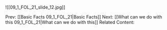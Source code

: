 ﻿

![[09_1_FOL_21_slide_12.jpg]]


Prev: [[Basic Facts 09_1_FOL_21|Basic Facts]]
Next: [[What can we do with this 09_1_FOL_21|What can we do with this]]
Related Content: